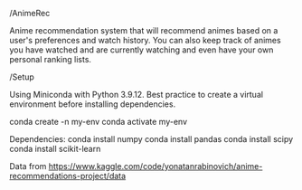 /AnimeRec

Anime recommendation system that will recommend animes based on a user's preferences and watch history.
You can also keep track of animes you have watched and are currently watching and even have your own personal ranking lists.


/Setup

Using Miniconda with Python 3.9.12.
Best practice to create a virtual environment before installing dependencies.

conda create -n my-env
conda activate my-env

Dependencies:
conda install numpy
conda install pandas
conda install scipy
conda install scikit-learn

Data from https://www.kaggle.com/code/yonatanrabinovich/anime-recommendations-project/data
